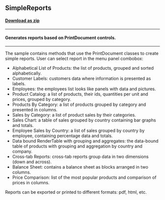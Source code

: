 ## SimpleReports
#### [Download as zip](https://grapecity.github.io/DownGit/#/home?url=https://github.com/GrapeCity/ComponentOne-WPF-Samples/tree/master/NET_4.6.2/C1.WPF.PrintDocument/CS/SimpleReports)
____
#### Generates reports based on PrintDocument controls.
____
The sample contains methods that use the PrintDocument classes to create simple reports.
User can select report in the menu panel combobox:

* Alphabetical List of Products: the list of products, grouped and sorted alphabetically.
* Customer Labels: customers data where information is presented as labels.
* Employees: the employees list looks like panels with data and pictures.
* Product Catalog: a list of products, their ids, quantities per unit and prices, grouped by category.
* Products By Category: a list of products grouped by category and presented in columns.
* Sales by Category: a list of product sales by their categories.
* Sales Chart: a table of sales grouped by country containing bar graphs and totals.
* Employee Sales by Country: a list of sales grouped by country by employee, containing percentage data and totals.
* Data bound RenderTable with grouping and aggregates: the data-bound table of products with grouping and aggregation by country and company.
* Cross-tab Reports: cross-tab reports group data in two dimensions (down and across).
* Balance Sheet: contains a balance sheet as blocks arranged in two columns.
* Price Comparison: list of the most popular products and comparison of prices in columns.
 
Reports can be exported or printed to different formats: pdf, html, etc.
